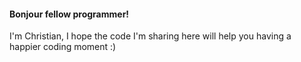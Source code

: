 #### Bonjour fellow programmer! 

I'm Christian, I hope the code I'm sharing here will help you having a happier coding moment :)

<!---

![Less of:](image.jpg)


![More of:](image.jpg)


```

mermaid
 
 Test <|-- OtherTest
 
 class Test{
    +String content
    +BigDecimal notMyBankAccount
}

 class OtherTest{
    +String content
    +boolean fun
}
 
```

--->

<!---  - 👀 I’m interested in ...
  - 🌱 I’m currently learning ...
  - 💞️ I’m looking to collaborate on ...
  - 📫 How to reach me ... --->

<!---
ChristianMethot/ChristianMethot is a ✨ special ✨ repository because its `README.md` (this file) appears on your GitHub profile.
You can click the Preview link to take a look at your changes.
--->
